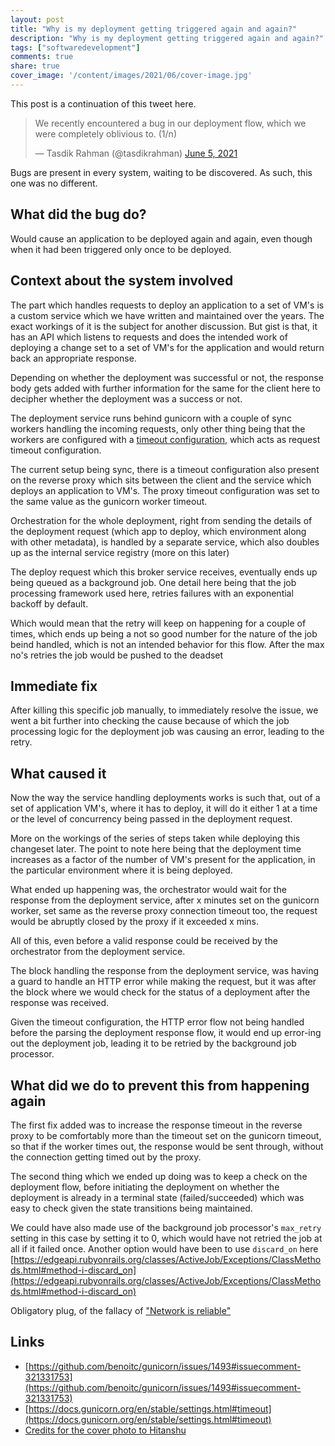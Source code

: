 ```yaml
---
layout: post
title: "Why is my deployment getting triggered again and again?"
description: "Why is my deployment getting triggered again and again?"
tags: ["softwaredevelopment"]
comments: true
share: true
cover_image: '/content/images/2021/06/cover-image.jpg'
---
```


This post is a continuation of this tweet here.

<blockquote class="twitter-tweet"><p lang="en" dir="ltr">We recently encountered a bug in our deployment flow, which we were completely oblivious to. (1/n)</p>&mdash; Tasdik Rahman (@tasdikrahman) <a href="https://twitter.com/tasdikrahman/status/1401225434835001345?ref_src=twsrc%5Etfw">June 5, 2021</a></blockquote> <script async src="https://platform.twitter.com/widgets.js" charset="utf-8"></script>

Bugs are present in every system, waiting to be discovered. As such, this one was no different.

## What did the bug do?

Would cause an application to be deployed again and again, even though when it had been triggered only once to be deployed.

## Context about the system involved

The part which handles requests to deploy an application to a set of VM's is a custom service which we have written and maintained over the years. The exact workings of it is the subject for another discussion. But gist is that, it has an API which listens to requests and does the intended work of deploying a change set to a set of VM's for the application and would return back an appropriate response.

Depending on whether the deployment was successful or not, the response body gets added with further information for the same for the client here to decipher whether the deployment was a success or not.

The deployment service runs behind gunicorn with a couple of sync workers handling the incoming requests, only other thing being that the workers are configured with a [timeout configuration](https://github.com/benoitc/gunicorn/issues/1493#issuecomment-321331753), which acts as request timeout configuration.

The current setup being sync, there is a timeout configuration also present on the reverse proxy which sits between the client and the service which deploys an application to VM's. The proxy timeout configuration was set to the same value as the gunicorn worker timeout.

Orchestration for the whole deployment, right from sending the details of the deployment request (which app to deploy, which environment along with other metadata), is handled by a separate service, which also doubles up as the internal service registry (more on this later)

The deploy request which this broker service receives, eventually ends up being queued as a background job. One detail here being that the job processing framework used here, retries failures with an exponential backoff by default.

Which would mean that the retry will keep on happening for a couple of times, which ends up being a not so good number for the nature of the job beind handled, which is not an intended behavior for this flow. After the max no's retries the job would be pushed to the deadset

## Immediate fix

After killing this specific job manually, to immediately resolve the issue, we went a bit further into checking the cause because of which the job processing logic for the deployment job was causing an error, leading to the retry.

## What caused it

Now the way the service handling deployments works is such that, out of a set of application VM's, where it has to deploy, it will do it either 1 at a time or the level of concurrency being passed in the deployment request.

More on the workings of the series of steps taken while deploying this changeset later. The point to note here being that the deployment time increases as a factor of the number of VM's present for the application, in the particular environment where it is being deployed.

What ended up happening was, the orchestrator would wait for the response from the deployment service, after x minutes set on the gunicorn worker, set same as the reverse proxy connection timeout too, the request would be abruptly closed by the proxy if it exceeded x mins.

All of this, even before a valid response could be received by the orchestrator from the deployment service.

The block handling the response from the deployment service, was having a guard to handle an HTTP error while making the request, but it was after the block where we would check for the status of a deployment after the response was received.

Given the timeout configuration, the HTTP error flow not being handled before the parsing the deployment response flow, it would end up error-ing out the deployment job, leading it to be retried by the background job processor.

## What did we do to prevent this from happening again

The first fix added was to increase the response timeout in the reverse proxy to be comfortably more than the timeout set on the gunicorn timeout, so that if the worker times out, the response would be sent through, without the connection getting timed out by the proxy.

The second thing which we ended up doing was to keep a check on the deployment flow, before initiating the deployment on whether the deployment is already in a terminal state (failed/succeeded) which was easy to check given the state transitions being maintained.

We could have also made use of the background job processor's `max_retry` setting in this case by setting it to 0, which would have not retried the job at all if it failed once. Another option would have been to use `discard_on` here [https://edgeapi.rubyonrails.org/classes/ActiveJob/Exceptions/ClassMethods.html#method-i-discard_on](https://edgeapi.rubyonrails.org/classes/ActiveJob/Exceptions/ClassMethods.html#method-i-discard_on)

Obligatory plug, of the fallacy of ["Network is reliable"](https://web.archive.org/web/20171107014323/http://blog.fogcreek.com/eight-fallacies-of-distributed-computing-tech-talk/)

## Links

- [https://github.com/benoitc/gunicorn/issues/1493#issuecomment-321331753](https://github.com/benoitc/gunicorn/issues/1493#issuecomment-321331753)
- [https://docs.gunicorn.org/en/stable/settings.html#timeout](https://docs.gunicorn.org/en/stable/settings.html#timeout)
- [Credits for the cover photo to Hitanshu](https://unsplash.com/photos/ZmFjEJq-x9k)
